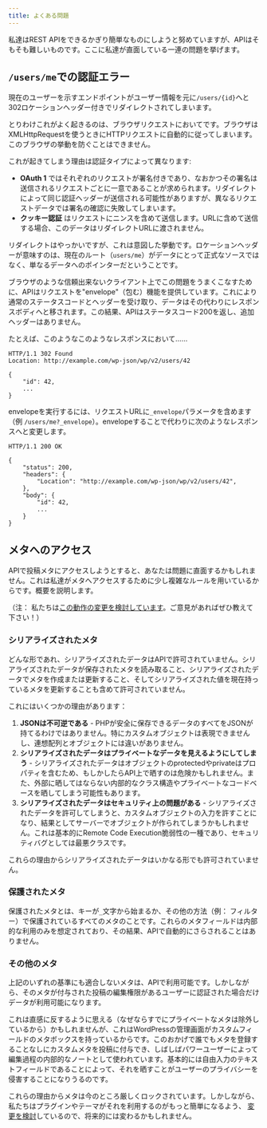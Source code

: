 ```yaml
---
title: よくある問題
---
```

私達はREST APIをできるかぎり簡単なものにしようと努めていますが、APIはそもそも難しいものです。ここに私達が直面している一連の問題を挙げます。


`/users/me`での認証エラー
--------------------------------------
現在のユーザーを示すエンドポイントがユーザー情報を元に`/users/{id}`へと302ロケーションヘッダー付きでリダイレクトされてしまいます。

とりわけこれがよく起きるのは、ブラウザリクエストにおいてです。ブラウザはXMLHttpRequestを使うときにHTTPリクエストに自動的に従ってしまいます。このブラウザの挙動を防ぐことはできません。

これが起きてしまう理由は認証タイプによって異なります:

* **OAuth 1** ではそれぞれのリクエストが署名付きであり、なおかつその署名は送信されるリクエストごとに一意であることが求められます。リダイレクトによって同じ認証ヘッダーが送信される可能性がありますが、異なるリクエストデータでは署名の確認に失敗してしまいます。
* **クッキー認証** はリクエストにニンスを含めて送信します。URLに含めて送信する場合、このデータはリダイレクトURLに渡されません。

リダイレクトはやっかいですが、これは意図した挙動です。ロケーションヘッダーが意味すのは、現在のルート（`users/me`）がデータにとって正式なソースではなく、単なるデータへのポインターだということです。

ブラウザのような信頼出来ないクライアント上でこの問題をうまくこなすために、APIはリクエストを"envelope"（包む）機能を提供しています。これにより通常のステータスコードとヘッダーを受け取り、データはその代わりにレスポンスボディへと移されます。この結果、APIはステータスコード200を返し、追加ヘッダーはありません。

たとえば、このようなこのようなレスポンスにおいて……

```
HTTP/1.1 302 Found
Location: http://example.com/wp-json/wp/v2/users/42

{
	"id": 42,
	...
}
```

envelopeを実行するには、リクエストURLに`_envelope`パラメータを含めます（例 `/users/me?_envelope`）。envelopeすることで代わりに次のようなレスポンスへと変更します。

```
HTTP/1.1 200 OK

{
	"status": 200,
	"headers": {
		"Location": "http://example.com/wp-json/wp/v2/users/42",
	},
	"body": {
		"id": 42,
		...
	}
}
```


メタへのアクセス
------------------

APIで投稿メタにアクセスしようとすると、あなたは問題に直面するかもしれません。これは私達がメタへアクセスするために少し複雑なルールを用いているからです。概要を説明します。

（注： 私たちは[この動作の変更を検討しています](https://github.com/WP-API/WP-API/issues/1425)。ご意見があればぜひ教えて下さい！）

### シリアライズされたメタ

どんな形であれ、シリアライズされたデータはAPIで許可されていません。シリアライズされたデータが保存されたメタを読み取ること、シリアライズされたデータでメタを作成または更新すること、そしてシリアライズされた値を現在持っているメタを更新することも含めて許可されていません。

これにはいくつかの理由があります：

1. **JSONは不可逆である** - PHPが安全に保存できるデータのすべてをJSONが持てるわけではありません。特にカスタムオブジェクトは表現できませんし、連想配列とオブジェクトには違いがありません。
2. **シリアライズされたデータはプライベートなデータを見えるようにしてしまう** - シリアライズされたデータはオブジェクトのprotectedやprivateはプロパティを含むため、もしかしたらAPI上で晒すのは危険かもしれません。また、外部に晒してはならない内部的なクラス構造やプライベートなコードベースを晒してしまう可能性もあります。
3. **シリアライズされたデータはセキュリティ上の問題がある** - シリアライズされたデータを許可してしまうと、カスタムオブジェクトの入力を許すことになり、結果としてサーバーでオブジェクトが作られてしまうかもしれません。これは基本的にRemote Code Execution脆弱性の一種であり、セキュリティバグとしては最悪クラスです。

これらの理由からシリアライズされたデータはいかなる形でも許可されていません。

### 保護されたメタ

保護されたメタとは、キーが`_`文字から始まるか、その他の方法（例： フィルター）で保護されているすべてのメタのことです。これらのメタフィールドは内部的な利用のみを想定されており、その結果、APIで自動的にさらされることはありません。

### その他のメタ

上記のいずれの基準にも適合しないメタは、APIで利用可能です。しかしながら、そのメタが付与された投稿の編集権限があるユーザーに認証された場合だけデータが利用可能になります。

これは直感に反するように思える（なぜならすでにプライベートなメタは除外しているから）かもしれませんが、これはWordPressの管理画面がカスタムフィールドのメタボックスを持っているからです。このおかげで誰でもメタを登録することなしにカスタムメタを投稿に付与でき、しばしばパワーユーザーによって編集過程の内部的なノートとして使われています。基本的には自由入力のテキストフィールドであることによって、それを晒すことがユーザーのプライバシーを侵害することになりうるのです。

これらの理由からメタは今のところ厳しくロックされています。しかしながら、私たちはプラグインやテーマがそれを利用するのがもっと簡単になるよう、 [変更を検討](https://github.com/WP-API/WP-API/issues/1425)しているので、将来的には変わるかもしれません。
